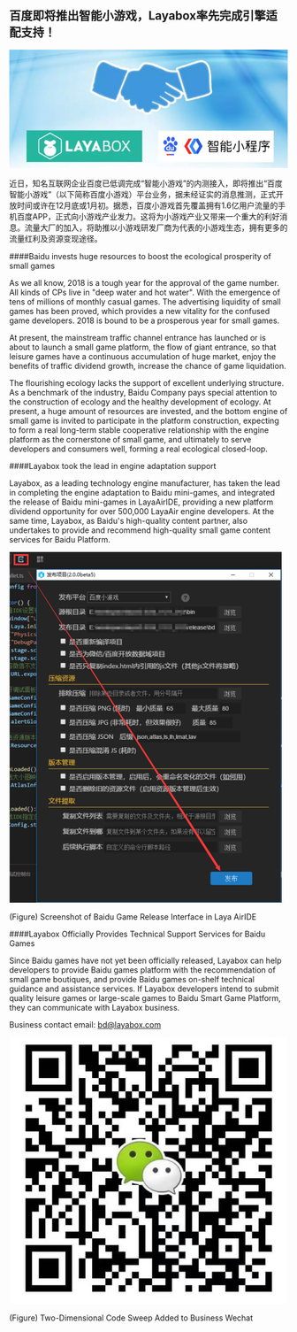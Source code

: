 ## 百度即将推出智能小游戏，Layabox率先完成引擎适配支持！

![banner](banner.jpg) 



近日，知名互联网企业百度已低调完成“智能小游戏”的内测接入，即将推出“百度智能小游戏”（以下简称百度小游戏）平台业务，据未经证实的消息推测，正式开放时间或许在12月底或1月初。据悉，百度小游戏首先覆盖拥有1.6亿用户流量的手机百度APP，正式向小游戏产业发力。这将为小游戏产业又带来一个重大的利好消息。流量大厂的加入，将助推以小游戏研发厂商为代表的小游戏生态，拥有更多的流量红利及资源变现途径。

####Baidu invests huge resources to boost the ecological prosperity of small games

As we all know, 2018 is a tough year for the approval of the game number. All kinds of CPs live in "deep water and hot water". With the emergence of tens of millions of monthly casual games. The advertising liquidity of small games has been proved, which provides a new vitality for the confused game developers. 2018 is bound to be a prosperous year for small games.

At present, the mainstream traffic channel entrance has launched or is about to launch a small game platform, the flow of giant entrance, so that leisure games have a continuous accumulation of huge market, enjoy the benefits of traffic dividend growth, increase the chance of game liquidation.

The flourishing ecology lacks the support of excellent underlying structure. As a benchmark of the industry, Baidu Company pays special attention to the construction of ecology and the healthy development of ecology. At present, a huge amount of resources are invested, and the bottom engine of small game is invited to participate in the platform construction, expecting to form a real long-term stable cooperative relationship with the engine platform as the cornerstone of small game, and ultimately to serve developers and consumers well, forming a real ecological closed-loop.



####Layabox took the lead in engine adaptation support

Layabox, as a leading technology engine manufacturer, has taken the lead in completing the engine adaptation to Baidu mini-games, and integrated the release of Baidu mini-games in LayaAirIDE, providing a new platform dividend opportunity for over 500,000 LayaAir engine developers. At the same time, Layabox, as Baidu's high-quality content partner, also undertakes to provide and recommend high-quality small game content services for Baidu Platform.

![图1](1.png) 


(Figure) Screenshot of Baidu Game Release Interface in Laya AirIDE



####Layabox Officially Provides Technical Support Services for Baidu Games

Since Baidu games have not yet been officially released, Layabox can help developers to provide Baidu games platform with the recommendation of small game boutiques, and provide Baidu games on-shelf technical guidance and assistance services. If Layabox developers intend to submit quality leisure games or large-scale games to Baidu Smart Game Platform, they can communicate with Layabox business.

Business contact email: bd@layabox.com



![charley](charley.jpg) 


(Figure) Two-Dimensional Code Sweep Added to Business Wechat



